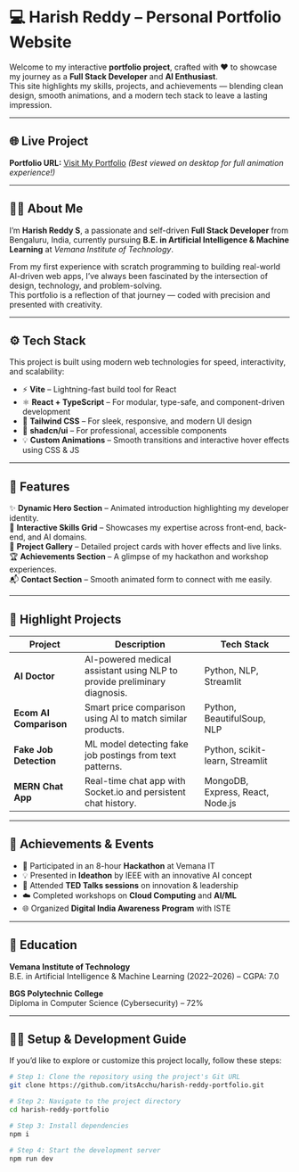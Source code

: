 # 💻 Harish Reddy – Personal Portfolio Website

Welcome to my interactive **portfolio project**, crafted with ❤️ to showcase my journey as a **Full Stack Developer** and **AI Enthusiast**.  
This site highlights my skills, projects, and achievements — blending clean design, smooth animations, and a modern tech stack to leave a lasting impression.

---

## 🌐 Live Project

**Portfolio URL:** [Visit My Portfolio](https://harish-portfolio-rust.vercel.app/) 
*(Best viewed on desktop for full animation experience!)*

---

## 👨‍💻 About Me

I’m **Harish Reddy S**, a passionate and self-driven **Full Stack Developer** from Bengaluru, India, currently pursuing **B.E. in Artificial Intelligence & Machine Learning** at *Vemana Institute of Technology*.

From my first experience with scratch programming to building real-world AI-driven web apps, I’ve always been fascinated by the intersection of design, technology, and problem-solving.  
This portfolio is a reflection of that journey — coded with precision and presented with creativity.

---

## ⚙️ Tech Stack

This project is built using modern web technologies for speed, interactivity, and scalability:

- ⚡ **Vite** – Lightning-fast build tool for React  
- ⚛️ **React + TypeScript** – For modular, type-safe, and component-driven development  
- 🎨 **Tailwind CSS** – For sleek, responsive, and modern UI design  
- 🧩 **shadcn/ui** – For professional, accessible components  
- 💡 **Custom Animations** – Smooth transitions and interactive hover effects using CSS & JS  

---

## 🚀 Features

✨ **Dynamic Hero Section** – Animated introduction highlighting my developer identity.  
🧠 **Interactive Skills Grid** – Showcases my expertise across front-end, back-end, and AI domains.  
🧩 **Project Gallery** – Detailed project cards with hover effects and live links.  
🏆 **Achievements Section** – A glimpse of my hackathon and workshop experiences.  
📬 **Contact Section** – Smooth animated form to connect with me easily.  

---

## 💼 Highlight Projects

| Project | Description | Tech Stack |
|----------|--------------|-------------|
| **AI Doctor** | AI-powered medical assistant using NLP to provide preliminary diagnosis. | Python, NLP, Streamlit |
| **Ecom AI Comparison** | Smart price comparison using AI to match similar products. | Python, BeautifulSoup, NLP |
| **Fake Job Detection** | ML model detecting fake job postings from text patterns. | Python, scikit-learn, Streamlit |
| **MERN Chat App** | Real-time chat app with Socket.io and persistent chat history. | MongoDB, Express, React, Node.js |

---

## 🏅 Achievements & Events

- 🧩 Participated in an 8-hour **Hackathon** at Vemana IT  
- 💡 Presented in **Ideathon** by IEEE with an innovative AI concept  
- 🎤 Attended **TED Talks sessions** on innovation & leadership  
- ☁️ Completed workshops on **Cloud Computing** and **AI/ML**  
- 🌐 Organized **Digital India Awareness Program** with ISTE  

---

## 🧠 Education

**Vemana Institute of Technology**  
B.E. in Artificial Intelligence & Machine Learning (2022–2026) – CGPA: 7.0  

**BGS Polytechnic College**  
Diploma in Computer Science (Cybersecurity) – 72%  

---

## 🧑‍💻 Setup & Development Guide

If you’d like to explore or customize this project locally, follow these steps:

```bash
# Step 1: Clone the repository using the project's Git URL
git clone https://github.com/itsAcchu/harish-reddy-portfolio.git

# Step 2: Navigate to the project directory
cd harish-reddy-portfolio

# Step 3: Install dependencies
npm i

# Step 4: Start the development server
npm run dev
